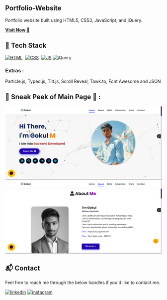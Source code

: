 ## Portfolio-Website
Portfolio website built using HTML5, CSS3, JavaScript, and jQuery.

<a href="[https://jigarsable.netlify.app/](https://master-gokul.github.io/portfolio/)" target="_blank">**Visit Now** 🚀</a>


## 📌 Tech Stack
[![HTML](https://img.shields.io/badge/html5%20-%23E34F26.svg?&style=for-the-badge&logo=html5&logoColor=white)](https://github.com/MASTER-GOKUL/portfolio/blob/main/index.html)&nbsp;
[![CSS](https://img.shields.io/badge/css3%20-%231572B6.svg?&style=for-the-badge&logo=css3&logoColor=white)](https://github.com/MASTER-GOKUL/portfolioatree/main/assets/css)&nbsp;
[![JS](https://img.shields.io/badge/javascript%20-%23323330.svg?&style=for-the-badge&logo=javascript&logoColor=%23F7DF1E)](https://github.com/MASTER-GOKUL/portfolio/tree/main/assets/js)
<img alt="jQuery" src="https://img.shields.io/badge/jquery-%230769AD.svg?style=for-the-badge&logo=jquery&logoColor=white"/>

### Extras : 
Particle.js, Typed.js, Tilt.js, Scroll Reveal, Tawk.to, Font Awesome and JSON

## 📌 Sneak Peek of Main Page 🙈 :
![mockup720](https://github.com/MASTER-GOKUL/portfolio/blob/main/first.png)
![ss](https://github.com/MASTER-GOKUL/portfolio/blob/main/second.png)

<h2>📬 Contact</h2>

Feel free to reach me through the below handles if you'd like to contact me.

[![linkedin](https://img.shields.io/badge/LinkedIn-0077B5?style=for-the-badge&logo=linkedin&logoColor=white)](https://linkedin.com/in/gokul-murugesan-btech)
[![instagram](https://img.shields.io/badge/Instagram-E4405F?style=for-the-badge&logo=instagram&logoColor=white)](https://www.instagram.com/gokul24_11)
